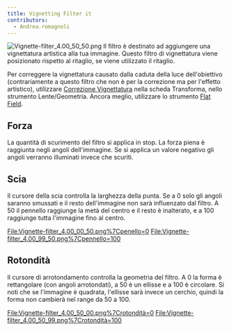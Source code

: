 ```yaml
---
title: Vignetting Filter it
contributors:
  - Andrea.romagnoli
---
```


![](Vignette-filter_4.00_50_50.png "Vignette-filter_4.00_50_50.png") Il
filtro è destinato ad aggiungere una vignettatura artistica alla tua
immagine. Questo filtro di vignettatura viene posizionato rispetto al
ritaglio, se viene utilizzato il ritaglio.

Per correggere la vignettatura causato dalla caduta della luce
dell'obiettivo (contrariamente a questo filtro che non è per la
correzione ma per l'effetto artistico), utilizzare [Correzione
Vignettatura](Lens/Geometry/it#Vignetting_Correction.md) nella
scheda Transforma, nello strumento Lente/Geometria. Ancora meglio,
utilizzare lo strumento [Flat Field](Flat_Field/it.md).

## Forza

La quantità di scurimento del filtro si applica in stop. La forza piena
è raggiunta negli angoli dell'immagine. Se si applica un valore negativo
gli angoli verranno illuminati invece che scuriti.

## Scia

Il cursore della scia controlla la larghezza della punta. Se a 0 solo
gli angoli saranno smussati e il resto dell'immagine non sarà
influenzato dal filtro. A 50 il pennello raggiunge la metà del centro e
il resto è inalterato, e a 100 raggiunge tutta l'immagine fino al
centro.

<File:Vignette-filter_4.00_00_50.png%7Cpenello=0>
<File:Vignette-filter_4.00_99_50.png%7Cpennello=100>

## Rotondità

Il cursore di arrotondamento controlla la geometria del filtro. A 0 la
forma è rettangolare (con angoli arrotondati), a 50 è un ellisse e a 100
è circolare. Si noti che se l'immagine è quadrata, l'ellisse sarà invece
un cerchio, quindi la forma non cambierà nel range da 50 a 100.

<File:Vignette-filter_4.00_50_00.png%7Crotondità=0>
<File:Vignette-filter_4.00_50_99.png%7Crotondità=100>
